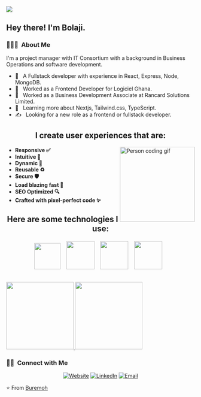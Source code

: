 <img src="https://raw.githubusercontent.com/AVS1508/AVS1508/master/assets/Buremoh%20Vikram%20Singh%20Banner.png">

<h2> Hey there! I'm Bolaji.</h2>

<h3> 👨🏻‍💻 &nbsp;About Me </h3>

I'm a project manager with IT Consortium with a background in Business Operations and software development.

- 🤔 &nbsp; A Fullstack developer with experience in React, Express, Node, MongoDB.
- 💼 &nbsp; Worked as a Frontend Developer for Logiciel Ghana.
- 💼 &nbsp; Worked as a Business Development Associate at Rancard Solutions Limited.
- 🌱 &nbsp; Learning more about Nextjs, Tailwind.css, TypeScript.
- ✍️ &nbsp; Looking for a new role as a frontend or fullstack developer.

<h2 align="center">
    I create user experiences that are:
</h2>
<img align="right" alt="Person coding gif" src="https://github.com/buremoh/buremoh/master/assets/coding.gif" width="200" />

- **Responsive ✅**
- **Intuitive 🤩**
- **Dynamic 🧬**
- **Reusable ♻️**
- **Secure 🛡️**
- **Load blazing fast 🚀**
- **SEO Optimized 🔍**
- **Crafted with pixel-perfect code ✨**

<h2 align="center">
  
  Here are some technologies I use:
</h2>
<p align="center">
<code><img height="70" src="https://github.com/buremoh/buremoh/master/assets/next.png"></code> &nbsp;&nbsp;
<code><img height="75" src="https://github.com/buremoh/buremoh/master/assets/react.png"></code> &nbsp;&nbsp;
<code><img height="75" src="https://github.com/buremoh/buremoh/master/assets/redux.png"></code> &nbsp;&nbsp;
<code><img height="75" src="https://github.com/buremoh/buremoh/master/assets/graphql.png"></code> &nbsp;&nbsp;
</p>

<br/>

<a href="https://github.com/buremoh">
  <img height="180em" src="https://github-readme-stats.vercel.app/api?username=Buremoh&theme=buefy&show_icons=true" />
  <img height="180em" src="https://github-readme-stats.vercel.app/api/top-langs/?username=Buremoh&theme=buefy&layout=compact" />
</a>

<br/>

<h3> 🤝🏻 &nbsp;Connect with Me </h3>

<p align="center">
<a href="https://www.buremoh.xyz/"><img alt="Website" src="https://img.shields.io/badge/Website-www.buremoh.xyz-blue?style=flat-square&logo=google-chrome"></a>
<a href="https://www.linkedin.com/in/bolajiburemoh/"><img alt="LinkedIn" src="https://img.shields.io/badge/LinkedIn-Buremoh%20Vikram%20Singh-blue?style=flat-square&logo=linkedin"></a>
<a href="mailto:buremoh07@gmail.com"><img alt="Email" src="https://img.shields.io/badge/Email-buremoh07@gmail.com-blue?style=flat-square&logo=gmail"></a>
</p>

⭐️ From [Buremoh](https://github.com/Buremoh)
